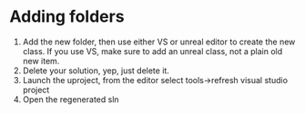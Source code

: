 # Adding folders
1. Add the new folder, then use either VS or unreal editor to create the new class. If you use VS, make sure to add an unreal class, not a plain old new item.
2. Delete your solution, yep, just delete it.
3. Launch the uproject, from the editor select tools->refresh visual studio project
4. Open the regenerated sln